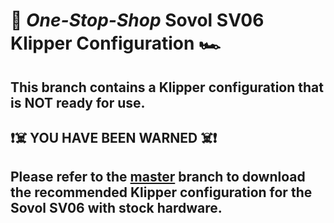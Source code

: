 # 🚨 *One-Stop-Shop* Sovol SV06 Klipper Configuration 🏎️

## This branch contains a Klipper configuration that is NOT ready for use.

## ❗☠️ YOU HAVE BEEN WARNED ☠️❗

## Please refer to the [master](https://github.com/bassamanator/Sovol-SV06-firmware/tree/master) branch to download the recommended Klipper configuration for the Sovol SV06 with stock hardware.